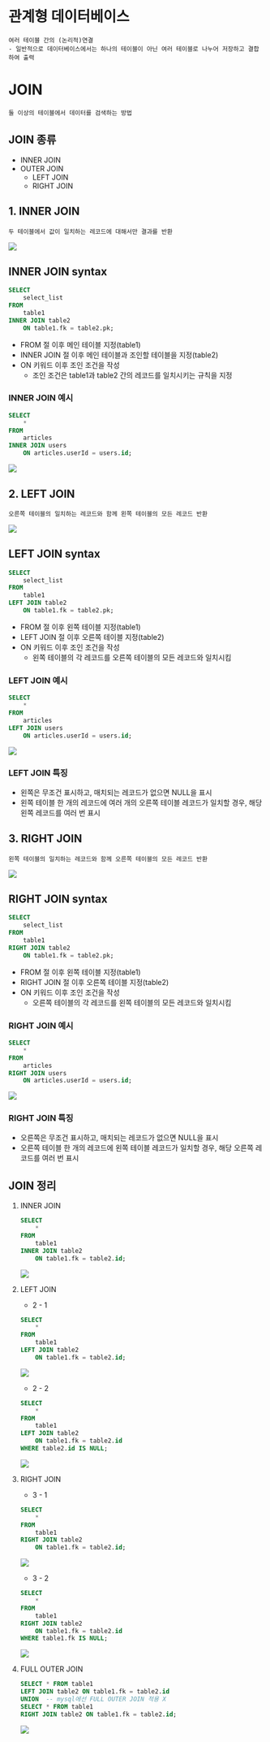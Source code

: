 # 관계형 데이터베이스
    여러 테이블 간의 (논리적)연결
    - 일반적으로 데이터베이스에서는 하나의 테이블이 아닌 여러 테이블로 나누어 저장하고 결합하여 출력

# JOIN
    둘 이상의 테이블에서 데이터를 검색하는 방법

## JOIN 종류
- INNER JOIN
- OUTER JOIN
    - LEFT JOIN
    - RIGHT JOIN

## 1. INNER JOIN
    두 테이블에서 값이 일치하는 레코드에 대해서만 결과를 반환
![](./image/inner_join.png)

## INNER JOIN syntax
```sql
SELECT
    select_list
FROM
    table1
INNER JOIN table2
    ON table1.fk = table2.pk;
```
- FROM 절 이후 메인 테이블 지정(table1)
- INNER JOIN 절 이후 메인 테이블과 조인할 테이블을 지정(table2)
- ON 키워드 이후 조인 조건을 작성
    - 조인 조건은 table1과 table2 간의 레코드를 일치시키는 규칙을 지정

### INNER JOIN 예시
```sql
SELECT
	*
FROM
	articles
INNER JOIN users
    ON articles.userId = users.id;
```
![](./image/INNERJOIN.png)

## 2. LEFT JOIN
    오른쪽 테이블의 일치하는 레코드와 함께 왼쪽 테이블의 모든 레코드 반환
![](./image/LEFT_JOIN.png)

## LEFT JOIN syntax
```sql
SELECT
    select_list
FROM
    table1
LEFT JOIN table2
    ON table1.fk = table2.pk;
```
- FROM 절 이후 왼쪽 테이블 지정(table1)
- LEFT JOIN 절 이후 오른쪽 테이블 지정(table2)
- ON 키워드 이후 조인 조건을 작성
    - 왼쪽 테이블의 각 레코드를 오른쪽 테이블의 모든 레코드와 일치시킴

### LEFT JOIN 예시
```sql
SELECT
	*
FROM
	articles
LEFT JOIN users
    ON articles.userId = users.id;
```
![](./image/leftjoin.png)

### LEFT JOIN 특징
- 왼쪽은 무조건 표시하고, 매치되는 레코드가 없으면 NULL을 표시
- 왼쪽 테이블 한 개의 레코드에 여러 개의 오른쪽 테이블 레코드가 일치할 경우, 해당 왼쪽 레코드를 여러 번 표시

## 3. RIGHT JOIN
    왼쪽 테이블의 일치하는 레코드와 함께 오른쪽 테이블의 모든 레코드 반환
![](./image/right_join.png)

## RIGHT JOIN syntax
```sql
SELECT
    select_list
FROM
    table1
RIGHT JOIN table2
    ON table1.fk = table2.pk;
```
- FROM 절 이후 왼쪽 테이블 지정(table1)
- RIGHT JOIN 절 이후 오른쪽 테이블 지정(table2)
- ON 키워드 이후 조인 조건을 작성
    - 오른쪽 테이블의 각 레코드를 왼쪽 테이블의 모든 레코드와 일치시킴

### RIGHT JOIN 예시
```sql
SELECT
	*
FROM
	articles
RIGHT JOIN users
    ON articles.userId = users.id;
```
![](./image/RIGHTJOIN_.png)

### RIGHT JOIN 특징
- 오른쪽은 무조건 표시하고, 매치되는 레코드가 없으면 NULL을 표시
- 오른쪽 테이블 한 개의 레코드에 왼쪽 테이블 레코드가 일치할 경우, 해당 오른쪽 레코드를 여러 번 표시

## JOIN 정리
1. INNER JOIN
    ```sql
    SELECT
        *
    FROM
        table1
    INNER JOIN table2
        ON table1.fk = table2.id;
    ```
    ![](./image/inner_join.png)

2. LEFT JOIN
    - 2 - 1
    ```sql
    SELECT
        *
    FROM
        table1
    LEFT JOIN table2
        ON table1.fk = table2.id;
    ```
    ![](./image/LEFT_JOIN.png)
    - 2 - 2
    ```sql
    SELECT
        *
    FROM
        table1
    LEFT JOIN table2
        ON table1.fk = table2.id
    WHERE table2.id IS NULL;
    ```
    ![](./image/LEFT_WHERE.png)

3. RIGHT JOIN
    - 3 - 1
    ```sql
    SELECT
        *
    FROM
        table1
    RIGHT JOIN table2
        ON table1.fk = table2.id;
    ```
    ![](./image/right_join.png)
    - 3 - 2
    ```sql
    SELECT
        *
    FROM
        table1
    RIGHT JOIN table2
        ON table1.fk = table2.id
    WHERE table1.fk IS NULL;
    ```
    ![](./image/RIGHT_WHERE.png)

4. FULL OUTER JOIN
    ```sql
    SELECT * FROM table1
    LEFT JOIN table2 ON table1.fk = table2.id
    UNION  -- mysql에선 FULL OUTER JOIN 적용 X
    SELECT * FROM table1
    RIGHT JOIN table2 ON table1.fk = table2.id;
    ```
    ![](./image/FULL_OUTER_JOIN.png)